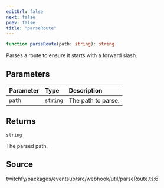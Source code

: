 ```yaml
---
editUrl: false
next: false
prev: false
title: "parseRoute"
---
```


```ts
function parseRoute(path: string): string
```

Parses a route to ensure it starts with a forward slash.

## Parameters

| Parameter | Type | Description |
| :------ | :------ | :------ |
| `path` | `string` | The path to parse. |

## Returns

`string`

The parsed path.

## Source

twitchfy/packages/eventsub/src/webhook/util/parseRoute.ts:6
